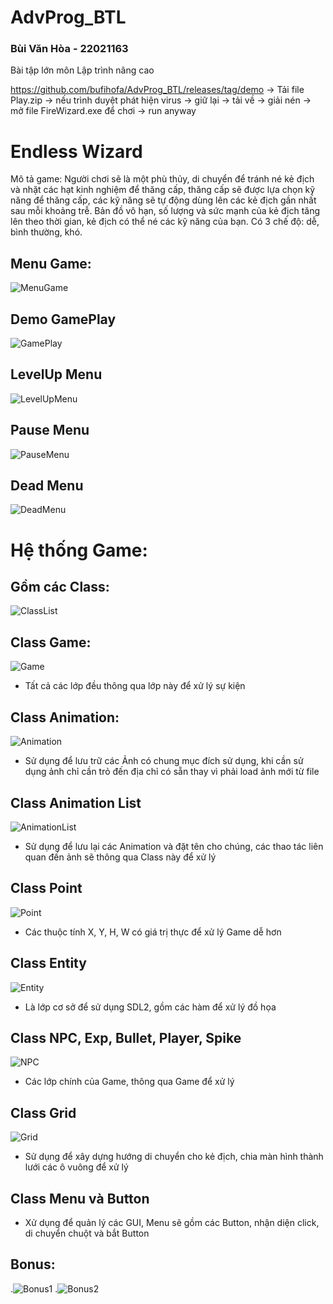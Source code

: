 # AdvProg_BTL
### Bùi Văn Hòa - 22021163
Bài tập lớn môn Lập trình nâng cao 

https://github.com/bufihofa/AdvProg_BTL/releases/tag/demo ->  Tải file Play.zip -> nếu trình duyệt phát hiện virus -> giữ lại -> tải về -> giải nén -> mở file FireWizard.exe để chơi -> run anyway
# Endless Wizard
Mô tả game: Người chơi sẽ là một phù thủy, di chuyển để tránh né kẻ địch và nhặt các hạt kinh nghiệm để thăng cấp, thăng cấp sẽ được lựa chọn kỹ năng để thăng cấp, các kỹ năng sẽ tự động dùng lên các kẻ địch gần nhất sau mỗi khoảng trễ. Bản đồ vô hạn, số lượng và sức mạnh của kẻ địch tăng lên theo thời gian, kẻ địch có thể né các kỹ năng của bạn.
Có 3 chế độ: dễ, bình thường, khó. 
## Menu Game:
![MenuGame](https://i.ibb.co/7WV82QX/Untitled.png)

## Demo GamePlay
![GamePlay](https://i.ibb.co/x8Vn1zT/image.png)

## LevelUp Menu
![LevelUpMenu](https://i.ibb.co/zZhfGgx/Untitled.png)

## Pause Menu
![PauseMenu](https://i.ibb.co/CvwJ9zX/image.png)

## Dead Menu
![DeadMenu](https://i.ibb.co/rpn1qHq/image.png)


# Hệ thống Game:
## Gồm các Class:
![ClassList](https://i.ibb.co/wWxPRQ3/image.png)
## Class Game:
![Game](https://i.ibb.co/sPHchsr/image.png)
- Tất cả các lớp đều thông qua lớp này để xử lý sự kiện
## Class Animation:

![Animation](https://i.ibb.co/wNNfLhM/image.png)

- Sử dụng để lưu trữ các Ảnh có chung mục đích sử dụng, khi cần sử dụng ảnh chỉ cần trỏ đến địa chỉ có sẵn thay vì phải load ảnh mới từ file

## Class Animation List

![AnimationList](https://i.ibb.co/mH84XfV/image.png)
- Sử dụng để lưu lại các Animation và đặt tên cho chúng, các thao tác liên quan đến ảnh sẽ thông qua Class này để xử lý

## Class Point
![Point](https://i.ibb.co/dWPzNT6/image.png)
- Các thuộc tính X, Y, H, W có giá trị thực để xử lý Game dễ hơn

## Class Entity 
![Entity](https://i.ibb.co/bNsZPfy/image.png)
- Là lớp cơ sở để sử dụng SDL2, gồm các hàm để xử lý đồ họa
## Class NPC, Exp, Bullet, Player, Spike
![NPC](https://i.ibb.co/4ZVy0GD/image.png)
- Các lớp chính của Game, thông qua Game để xử lý

## Class Grid
![Grid](https://i.ibb.co/PjwwK7M/image.png)
- Sử dụng để xây dựng hướng di chuyển cho kẻ địch, chia màn hình thành lưới các ô vuông để xử lý

## Class Menu và Button
- Xử dụng để quản lý các GUI, Menu sẽ gồm các Button, nhận diện click, di chuyển chuột và bắt Button


## Bonus:
.![Bonus1](https://i.ibb.co/ZhjY0Zz/image.png)
.![Bonus2](https://i.ibb.co/vD66VV8/image.png)
